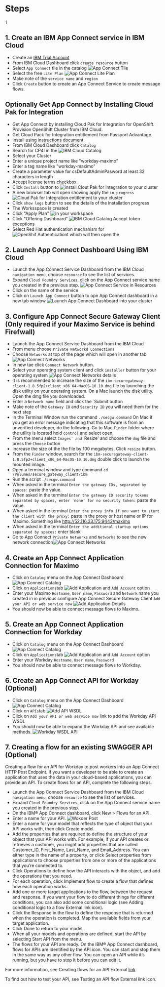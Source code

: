 # Steps
1 

## 1. Create an IBM App Connect service in IBM Cloud
  - Create an [IBM Trial Account](https://cloud.ibm.com/registration/premium?lnk=ukCloudExp&lnk=STW_UK_BUHP_L1_BTN&psrc=NONE&pexp=DEF&lnk2=trial_Cloud) 
  - From IBM Cloud Dashboard click `create resource` button 
  - Select `App Connect` tile in the catalog  ![App Connect Tile](images/app_connect_catalog_tile.png)  
  - Select the free `Lite Plan` ![App Connect Lite Plan](images/app_connect_lite_plan.png)
  - Make note of the `service name` and `region`
  - Click `Create` button to create an App Connect Service to create message flows. 
 
 ## Optionally Get App Connect by Installing Cloud Pak for Integration
  - Get App Connect by installing Cloud Pak for Integration for OpenShift. Provision OpenShift Cluster from IBM Cloud. 
  - Get Cloud Pack for Integration entitlement from Passport Advantage.
  - Install using [instructions document](https://pages.github.ibm.com/demox/cloudpak-integration/cp4i-on-roks/)
  - From IBM Cloud Dashboard click `Catalog`
  - Search for CP4I in the  ![IBM Cloud Catalog](images/catalog.png)
  - Select your Cluster
  - Enter a unique project name like "workday-maximo"
  - Enter a tag name like "workday-maximo"
  - Create a parameter value for csDefaultAdminPasword at least 32 characters in length
  - Accept license terms checkbox
  - Click `Install` button to   ![install Clout Pak for Integration](images/cloud_pak_for_integration_install.png) to your cluster  &nbsp; 
  - A new browser tab will open showing  apply the `in progress`    ![Cloud Pak for Integration entitlement](images/cloud_pak_for_integration_install_progress.png) to your cluster  &nbsp;  
  - Click `show logs` button to see the details of the installation progress
  - The Worksspace is created
  - Click "Apply Plan"  ![in your workspace](images/cloud_pak_for_integration_workspace.png)
  - Click "Offering Dashboard" ![IBM Cloud Catalog](images/catalog.png) Accept token exceptions
  - Select Red Hat authentication mechanism for  ![OpenShif Authenticationt ](images/cloud_pak_for_integration_authentication.png]) which will then open the 
   
##  2.  Launch App Connect Dashboard Using IBM Cloud
  - Launch the App Connect Service Dashboard from the IBM Cloud `navigation menu`,  choose `resource` to see the list of services.
  - Expand `Cloud Foundry Services`,  click on the App Connect service name you created in the previous step.  ![App Connect Service in Resources](images/app_connect_resource.png)
  - Click on the name of the service
  - Click on `Launch App Connect` button to opn App Connect dashboard in a new tab window  ![Launch App Connect Dashboard](images/app_connect_launch.png) into your cluster  &nbsp;  
  
##  3.  Configure App Connect Secure Gateway Client (Only required if your Maximo Service is behind Firefwall)
  - Launch the App Connect Service Dashboard from the IBM Cloud 
  - From menu choose `Private Networkd Connections` 
  - Choose `Networks` at top of the page which will open in another tab ![App Connect Networks](images/app_connect_networks.png) &nbsp; 
  - In new tae click `Connect Network` button.
  - Select your operating system client and click  `installer` button for your operating system ![App Connect Networks details](images/app_connect_networks_details.png) &nbsp;
  - It is recommended to increase the size of the `ibm-securegateway-client-1.8.5fp2+client_x86_64-MacOS-10.10.dmg` file by launching the disk utility on your operating system.  On a Mac launch the disk utility.  Open the dmg file you downloaded.  
  - Enter a `Network name` field and click the `Submit button
  - Make note of the `Gateway ID` and `Security ID`  you will need them for the next step
  - In the Terminal Window run the command  `./secgw.command`  On Mac if you get an error message indicating that this software is from an unverified developer, do the following. Go to Mac `Finder` folder where the utility is located hold `control` and select open, 
  - From the menu select `Images' and `Resize' and choose the `dmg` file and press the `Choose` button
  - Increase the size of the the file by 100 megabytes.  Click `resize` button.
  - From the `Finder` window, search for the `ibm-securegateway-client-1.8.5fp2+client_x86_64-MacOS-10.10.dmg` double click to launch the mounted image.
  - Open a terminal window and type command `cd /Volumes/secure_gateway_client/ibm`
  - Run the script `./secgw.command`
  - When asked in the terminal  `Enter the gateway IDs, separated by spaces:`  paste the value.
  - When asked in the terminal  `Enter the gateway ID security tokens separated by spaces, enter 'none' for no security token:`  paste the value.
  - When asked in the terminal  `Enter the proxy info if you want to start the client with the proxy:` paste in the proxy or host name or IP for Maximo.  Something like  http://52.116.33.175:9443/maximo
  - When asked in the terminal  `Enter the additional startup options separated by spaces:` enter blank 
  - Go to App Connect `Private Networks`  and `Networks` to see the new network connection![App Connect Networks](images/app_connect_setup_networks_connected.png) &nbsp;  

## 4.  Create an App Connect Application Connection for Maximo 
  - Click on `Catalog` menu on the App Connect Dashboard ![App Connect Catalog](images/app_connect_catalog.png) &nbsp; 
  - Click on `Applications`tab ![Add Application](images/app_connect_maximo_catalog_application.png) and `Add Account` option&nbsp; 
  - Enter your Maximo `Hostname`, `User name`,  `Password` and `Network` name you created in in previous configure App Connect Secure Gateway Client `Add your API or web service now` ![Add Application Details](images/app_connect_maximo_catalog_application_network.png) &nbsp;  
  - You should now be able to connect message flows to Maximo.

## 5.  Create an App Connect Application Connection for Workday 
  - Click on `Catalog` menu on the App Connect Dashboard ![App Connect Catalog](images/app_connect_catalog.png) &nbsp; 
  - Click on `Applications`tab ![Add Application](images/app_connect_workday_catalog_application.png) and `Add Account` option&nbsp; 
  - Enter your Workday `Hostname`, `User name`,  `Password` &nbsp;  
  - You should now be able to connect message flows to Workday.

## 6.  Create an App Connect API for Workday (Optional)
  - Click on `Catalog` menu on the App Connect Dashboard ![App Connect Catalog](images/app_connect_catalog.png) &nbsp; 
  - Click on `APIs`tab ![Add API WSDL](images/appconnect-api.png) &nbsp; 
  - Click on `Add your API or web service now` link to add the Workday API WSDL  
  - You should now be able to expand the Workday API and see available methods.  ![Workday WSDL API](images/app_connect_workday_api.png) &nbsp;  
  
## 7.  Creating a flow for an existing SWAGGER API (Optional)
Creating a flow for an API for Workday to post workers into an App Connect HTTP Post Endpoint.  If you want a developer to be able to create an application that uses the data in your cloud-based applications, you can provide an API. To create flows for an API, complete the following steps.
  - Launch the App Connect Service Dashboard from the IBM Cloud `navigation menu`,  choose `resource` to see the list of services.
  - Expand `Cloud Foundry Services`,  click on the App Connect service name you created in the previous step.
  - On the IBM® App Connect dashboard, click New > Flows for an API.
  - Enter a name for your API.   ![Wokder Post](images/app_connect_create_api_wokers_post.png) &nbsp;  
  - Enter a name for your model that reflects the type of object that your API works with, then click Create model.
  - Add the properties that are required to define the structure of your object that your API works with. For example, if your API creates or retrieves a customer, you might add properties that are called Customer_ID, First_Name, Last_Name, and Email_Address. You can either type in the name of a property, or click Select properties from applications to choose properties from one or more of the applications that you’re connected to.
  - Click Operations to define how the API interacts with the object, and add the operations that you need.
  - For each operation, click Implement flow to create a flow that defines how each operation works.
  - Add one or more target applications to the flow, between the request and response. If you want your flow to do different things for different conditions, you can also add some conditional logic (see Adding conditional logic to a flow External link icon).
  - Click the Response in the flow to define the response that is returned when the operation is completed. Map the available fields from your target application.
  - Click Done to return to your model.
  - When all your models and operations are defined, start the API by selecting Start API from the menu.
  - The flows for your API are ready. On the IBM® App Connect dashboard, flows for APIs are identified by the API icon. You can start and stop them in the same way as any other flow. You can open an API while it’s running, but you have to stop it before you can edit it.

For more information, see Creating flows for an API External [link](https://www.ibm.com/support/knowledgecenter/en/SS6KM6/com.ibm.appconnect.dev.doc/tutorials/creating-flows-api.html)

To find out how to test your API, see Testing an API flow External link icon.  
